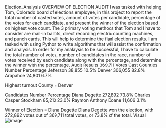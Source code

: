 Election_Analysis
OVERVIEW OF ELECTION AUDIT
I was tasked with helping Tom, Colorado board of elections employee, in this project to report the total number of casted votes, amount of votes per candidate, percentage of the votes for each candidate, and present the winner of the election based on highest vote count. The 3 primary voting methods that Tom and I have to consider are mail-in ballots, direct recording electric counting machines, and punch cards. This will help to determine the fianl election results. I am tasked with using Python to write algorithms that will assist the confirmation and analysis. In order for my analaysis to be successful, I have to calculate the total number of votes, number of candidates in the race, number of votes received by each candidate along with the percentage, and determine the winner with the percentage.
Audit Results
369,711 Votes Cast
Counties       Number     Percentage
Jefferson     38,855         10.5%
Denver        306,055        82.8%
Arapahoe      24,801          6.7%

Highest turnout County  = Denver

Candidates                   Number     Percentage
Diana Degette                272,892       73.8%
Charles Casper Stockham       85,213       23.0%
Raymon Anthony Doane          11,606        3.1%

Winner of Election = Diana Degette
Diana Degette won the election, with 272,892 votes out of 369,711 total votes, or 73.8% of the total.
Visual
![image](https://user-images.githubusercontent.com/111551902/210159535-86b85b3e-d3d3-4d24-88c1-aa633bc6ca53.png)







